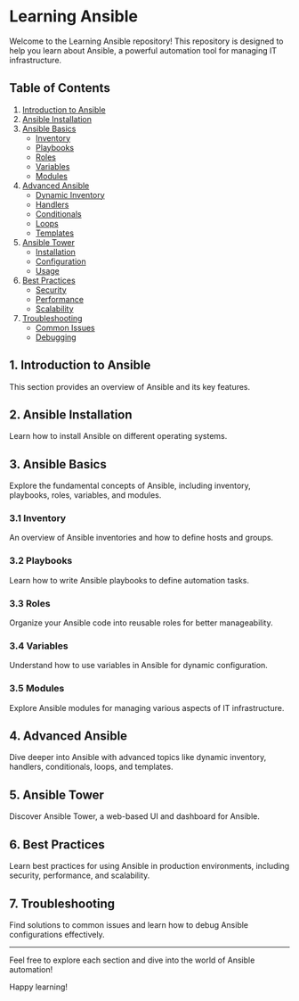# Learning Ansible

Welcome to the Learning Ansible repository! This repository is designed to help you learn about Ansible, a powerful automation tool for managing IT infrastructure.

## Table of Contents

1. [Introduction to Ansible](intro-to-ansible)
2. [Ansible Installation](ansible-installation)
3. [Ansible Basics](ansible-basics)
   - [Inventory](ansible-basics/inventory)
   - [Playbooks](ansible-basics/playbooks)
   - [Roles](ansible-basics/roles)
   - [Variables](ansible-basics/variables)
   - [Modules](ansible-basics/modules)
4. [Advanced Ansible](advanced-ansible)
   - [Dynamic Inventory](advanced-ansible/dynamic-inventory)
   - [Handlers](advanced-ansible/handlers)
   - [Conditionals](advanced-ansible/conditionals)
   - [Loops](advanced-ansible/loops)
   - [Templates](advanced-ansible/templates)
5. [Ansible Tower](ansible-tower)
   - [Installation](ansible-tower/installation)
   - [Configuration](ansible-tower/configuration)
   - [Usage](ansible-tower/usage)
6. [Best Practices](best-practices)
   - [Security](best-practices/security)
   - [Performance](best-practices/performance)
   - [Scalability](best-practices/scalability)
7. [Troubleshooting](troubleshooting)
   - [Common Issues](troubleshooting/common-issues)
   - [Debugging](troubleshooting/debugging)

## 1. Introduction to Ansible

This section provides an overview of Ansible and its key features.

## 2. Ansible Installation

Learn how to install Ansible on different operating systems.

## 3. Ansible Basics

Explore the fundamental concepts of Ansible, including inventory, playbooks, roles, variables, and modules.

### 3.1 Inventory

An overview of Ansible inventories and how to define hosts and groups.

### 3.2 Playbooks

Learn how to write Ansible playbooks to define automation tasks.

### 3.3 Roles

Organize your Ansible code into reusable roles for better manageability.

### 3.4 Variables

Understand how to use variables in Ansible for dynamic configuration.

### 3.5 Modules

Explore Ansible modules for managing various aspects of IT infrastructure.

## 4. Advanced Ansible

Dive deeper into Ansible with advanced topics like dynamic inventory, handlers, conditionals, loops, and templates.

## 5. Ansible Tower

Discover Ansible Tower, a web-based UI and dashboard for Ansible.

## 6. Best Practices

Learn best practices for using Ansible in production environments, including security, performance, and scalability.

## 7. Troubleshooting

Find solutions to common issues and learn how to debug Ansible configurations effectively.

---

Feel free to explore each section and dive into the world of Ansible automation!

Happy learning!
